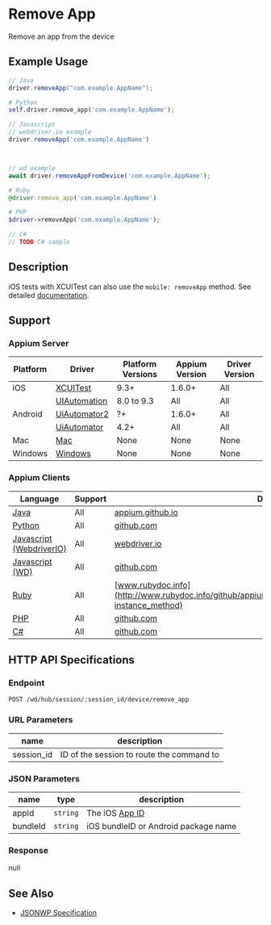 # Remove App

Remove an app from the device
## Example Usage

```java
// Java
driver.removeApp("com.example.AppName");

```

```python
# Python
self.driver.remove_app('com.example.AppName');

```

```javascript
// Javascript
// webdriver.io example
driver.removeApp('com.example.AppName')



// wd example
await driver.removeAppFromDevice('com.example.AppName');

```

```ruby
# Ruby
@driver.remove_app('com.example.AppName')

```

```php
# PHP
$driver->removeApp('com.example.AppName');

```

```csharp
// C#
// TODO C# sample

```


## Description

iOS tests with XCUITest can also use the `mobile: removeApp` method. See detailed [documentation](/docs/en/writing-running-appium/ios/ios-xctest-mobile-apps-management.md#mobile-removeapp).


## Support

### Appium Server

|Platform|Driver|Platform Versions|Appium Version|Driver Version|
|--------|----------------|------|--------------|--------------|
| iOS | [XCUITest](/docs/en/drivers/ios-xcuitest.md) | 9.3+ | 1.6.0+ | All |
|  | [UIAutomation](/docs/en/drivers/ios-uiautomation.md) | 8.0 to 9.3 | All | All |
| Android | [UiAutomator2](/docs/en/drivers/android-uiautomator2.md) | ?+ | 1.6.0+ | All |
|  | [UiAutomator](/docs/en/drivers/android-uiautomator.md) | 4.2+ | All | All |
| Mac | [Mac](/docs/en/drivers/mac.md) | None | None | None |
| Windows | [Windows](/docs/en/drivers/windows.md) | None | None | None |

### Appium Clients

|Language|Support|Documentation|
|--------|-------|-------------|
|[Java](https://github.com/appium/java-client/releases/latest)| All |  [appium.github.io](http://appium.github.io/java-client/io/appium/java_client/InteractsWithApps.html#removeApp-java.lang.String-)  |
|[Python](https://github.com/appium/python-client/releases/latest)| All |  [github.com](https://github.com/appium/python-client/blob/master/appium/webdriver/webdriver.py#L566)  |
|[Javascript (WebdriverIO)](http://webdriver.io/index.html)| All |  [webdriver.io](http://webdriver.io/api/mobile/removeApp.html)  |
|[Javascript (WD)](https://github.com/admc/wd/releases/latest)| All |  [github.com](https://github.com/admc/wd/blob/master/lib/commands.js#L2563)  |
|[Ruby](https://github.com/appium/ruby_lib/releases/latest)| All |  [www.rubydoc.info](http://www.rubydoc.info/github/appium/ruby_lib_core/Appium/Core/Device#remove_app-instance_method)  |
|[PHP](https://github.com/appium/php-client/releases/latest)| All |  [github.com](https://github.com/appium/php-client/)  |
|[C#](https://github.com/appium/appium-dotnet-driver/releases/latest)| All |  [github.com](https://github.com/appium/appium-dotnet-driver/)  |

## HTTP API Specifications

### Endpoint

`POST /wd/hub/session/:session_id/device/remove_app`

### URL Parameters

|name|description|
|----|-----------|
|session_id|ID of the session to route the command to|

### JSON Parameters

|name|type|description|
|----|----|-----------|
| appId | `string` | The iOS [App ID](https://developer.apple.com/library/content/documentation/General/Conceptual/DevPedia-CocoaCore/AppID.html) |
| bundleId | `string` | iOS bundleID or Android package name |

### Response

null

## See Also

* [JSONWP Specification](https://github.com/appium/appium-base-driver/blob/master/lib/mjsonwp/routes.js#L375)
